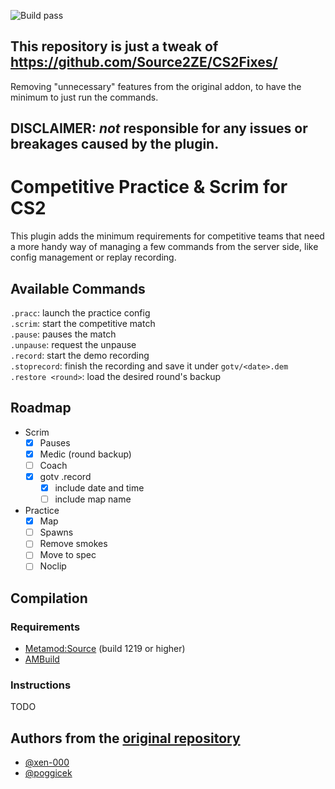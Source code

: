 ![Build pass](https://github.com/marqdevx/mm-cs2-scrim/actions/workflows/compile-metamod-addon.yaml/badge.svg)

## This repository is just a tweak of https://github.com/Source2ZE/CS2Fixes/
Removing "unnecessary" features from the original addon, to have the minimum to just run the commands.

## DISCLAIMER: *not* responsible for any issues or breakages caused by the plugin. 

# Competitive Practice & Scrim for CS2
This plugin adds the minimum requirements for competitive teams that need a more handy way of managing a few commands from the server side, like config management or replay recording.

## Available Commands

`.pracc`: launch the practice config  
`.scrim`: start the competitive match  
`.pause`: pauses the match  
`.unpause`: request the unpause  
`.record`: start the demo recording  
`.stoprecord`: finish the recording and save it under `gotv/<date>.dem`  
`.restore <round>`: load the desired round's backup  

## Roadmap
- Scrim
  - [X] Pauses
  - [X] Medic (round backup)
  - [ ] Coach
  - [X] gotv .record
    - [X] include date and time
    - [ ] include map name
- Practice
  - [X] Map
  - [ ] Spawns
  - [ ] Remove smokes
  - [ ] Move to spec
  - [ ] Noclip

## Compilation

### Requirements

- [Metamod:Source](https://www.sourcemm.net/downloads.php/?branch=master) (build 1219 or higher)
- [AMBuild](https://wiki.alliedmods.net/Ambuild)

### Instructions
TODO

## Authors from the [original repository](https://github.com/Source2ZE/CS2Fixes/)
- [@xen-000](https://github.com/xen-000)
- [@poggicek](https://github.com/poggicek)
